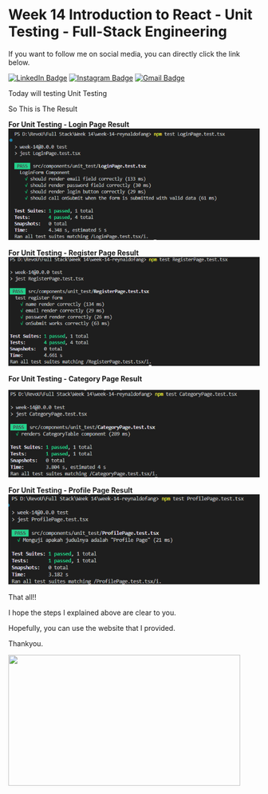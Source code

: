 # Week 14 Introduction to React - Unit Testing - Full-Stack Engineering

If you want to follow me on social media, you can directly click the link below.

[![LinkedIn Badge](https://img.shields.io/badge/-Reynaldo_Fang-blue?style=flat&logo=linkedin)](https://www.linkedin.com/in/reynaldo-fang/)
[![Instagram Badge](https://img.shields.io/badge/-reynaldo.fang-white?style=flat&logo=instagram&logoColor=black&color=%2387ceeb)](https://www.instagram.com/reynaldo.fang/)
[![Gmail Badge](https://img.shields.io/badge/-reynaldofang02%40gmail.com-black?style=flat&logo=gmail&color=%23454c53)](mailto:reynaldofang02@gmail.com)


Today will testing Unit Testing

So This is The Result

**For Unit Testing - Login Page Result**
![result_register](img/login.png)

**For Unit Testing - Register Page Result**
![result_register](img/register.png)

**For Unit Testing - Category Page Result**

![result_category](img/category.png)

**For Unit Testing - Profile Page Result**
![result_category](img/page.png)




That all!!

I hope the steps I explained above are clear to you.

Hopefully, you can use the website that I provided.

Thankyou.

<img src="https://gifdb.com/images/high/tanjiro-demon-slayer-smile-ug5qxtabnbi4yebd.gif"  width="465px" height="262px"/>
